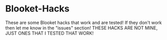 # Blooket-Hacks
These are some Blooket hacks that work and are tested! If they don't work then let me know in the "issues" section! THESE HACKS ARE NOT MINE, JUST ONES THAT I TESTED THAT WORK!

